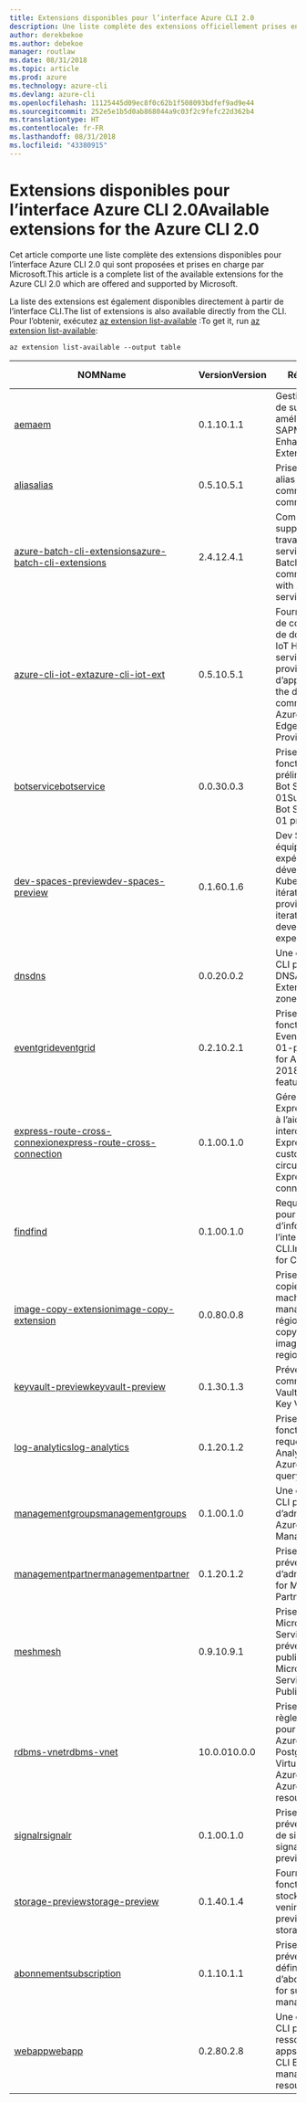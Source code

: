 ```yaml
---
title: Extensions disponibles pour l’interface Azure CLI 2.0
description: Une liste complète des extensions officiellement prises en charge pour l’interface Azure CLI 2.0
author: derekbekoe
ms.author: debekoe
manager: routlaw
ms.date: 08/31/2018
ms.topic: article
ms.prod: azure
ms.technology: azure-cli
ms.devlang: azure-cli
ms.openlocfilehash: 11125445d09ec8f0c62b1f508093bdfef9ad9e44
ms.sourcegitcommit: 252e5e1b5d0ab868044a9c03f2c9fefc22d362b4
ms.translationtype: HT
ms.contentlocale: fr-FR
ms.lasthandoff: 08/31/2018
ms.locfileid: "43380915"
---
```

# <a name="available-extensions-for-the-azure-cli-20"></a><span data-ttu-id="08b91-103">Extensions disponibles pour l’interface Azure CLI 2.0</span><span class="sxs-lookup"><span data-stu-id="08b91-103">Available extensions for the Azure CLI 2.0</span></span>

<span data-ttu-id="08b91-104">Cet article comporte une liste complète des extensions disponibles pour l’interface Azure CLI 2.0 qui sont proposées et prises en charge par Microsoft.</span><span class="sxs-lookup"><span data-stu-id="08b91-104">This article is a complete list of the available extensions for the Azure CLI 2.0 which are offered and supported by Microsoft.</span></span>

<span data-ttu-id="08b91-105">La liste des extensions est également disponibles directement à partir de l’interface CLI.</span><span class="sxs-lookup"><span data-stu-id="08b91-105">The list of extensions is also available directly from the CLI.</span></span> <span data-ttu-id="08b91-106">Pour l’obtenir, exécutez [az extension list-available](/cli/azure/extension?view=azure-cli-latest#az-extension-list-available) :</span><span class="sxs-lookup"><span data-stu-id="08b91-106">To get it, run [az extension list-available](/cli/azure/extension?view=azure-cli-latest#az-extension-list-available):</span></span>

```azurecli
az extension list-available --output table
```

| <span data-ttu-id="08b91-107">NOM</span><span class="sxs-lookup"><span data-stu-id="08b91-107">Name</span></span> | <span data-ttu-id="08b91-108">Version</span><span class="sxs-lookup"><span data-stu-id="08b91-108">Version</span></span> | <span data-ttu-id="08b91-109">Résumé</span><span class="sxs-lookup"><span data-stu-id="08b91-109">Summary</span></span> | <span data-ttu-id="08b91-110">VERSION PRÉLIMINAIRE</span><span class="sxs-lookup"><span data-stu-id="08b91-110">Preview</span></span> |
|------|---------|---------|---------|
| [<span data-ttu-id="08b91-111">aem</span><span class="sxs-lookup"><span data-stu-id="08b91-111">aem</span></span>](https://github.com/Azure/azure-cli-extensions) | <span data-ttu-id="08b91-112">0.1.1</span><span class="sxs-lookup"><span data-stu-id="08b91-112">0.1.1</span></span> | <span data-ttu-id="08b91-113">Gestion des extensions de surveillance Azure améliorée pour SAP</span><span class="sxs-lookup"><span data-stu-id="08b91-113">Manage Azure Enhanced Monitoring Extensions for SAP</span></span> |  |
| [<span data-ttu-id="08b91-114">alias</span><span class="sxs-lookup"><span data-stu-id="08b91-114">alias</span></span>](https://github.com/Azure/azure-cli-extensions) | <span data-ttu-id="08b91-115">0.5.1</span><span class="sxs-lookup"><span data-stu-id="08b91-115">0.5.1</span></span> | <span data-ttu-id="08b91-116">Prise en charge des alias de commande</span><span class="sxs-lookup"><span data-stu-id="08b91-116">Support for command aliases</span></span> | <span data-ttu-id="08b91-117">Oui</span><span class="sxs-lookup"><span data-stu-id="08b91-117">Yes</span></span> |
| [<span data-ttu-id="08b91-118">azure-batch-cli-extensions</span><span class="sxs-lookup"><span data-stu-id="08b91-118">azure-batch-cli-extensions</span></span>](https://github.com/Azure/azure-batch-cli-extensions) | <span data-ttu-id="08b91-119">2.4.1</span><span class="sxs-lookup"><span data-stu-id="08b91-119">2.4.1</span></span> | <span data-ttu-id="08b91-120">Commandes supplémentaires pour travailler avec le service Azure Batch</span><span class="sxs-lookup"><span data-stu-id="08b91-120">Additional commands for working with Azure Batch service</span></span> |  |
| [<span data-ttu-id="08b91-121">azure-cli-iot-ext</span><span class="sxs-lookup"><span data-stu-id="08b91-121">azure-cli-iot-ext</span></span>](https://github.com/azure/azure-iot-cli-extension) | <span data-ttu-id="08b91-122">0.5.1</span><span class="sxs-lookup"><span data-stu-id="08b91-122">0.5.1</span></span> | <span data-ttu-id="08b91-123">Fourniture de la couche de commandes du plan de données pour Azure IoT Hub, IoT Edge et le service de provisionnement d’appareils IoT</span><span class="sxs-lookup"><span data-stu-id="08b91-123">Provides the data plane command layer for Azure IoT Hub, IoT Edge and IoT Device Provisioning Service</span></span> |  |
| [<span data-ttu-id="08b91-124">botservice</span><span class="sxs-lookup"><span data-stu-id="08b91-124">botservice</span></span>](https://github.com/Azure/azure-cli-extensions) | <span data-ttu-id="08b91-125">0.0.3</span><span class="sxs-lookup"><span data-stu-id="08b91-125">0.0.3</span></span> | <span data-ttu-id="08b91-126">Prise en charge des fonctionnalités préliminaires de Azure Bot Service 2017-12-01</span><span class="sxs-lookup"><span data-stu-id="08b91-126">Support for Azure Bot Service 2017-12-01 preview features</span></span> | <span data-ttu-id="08b91-127">Oui</span><span class="sxs-lookup"><span data-stu-id="08b91-127">Yes</span></span> |
| [<span data-ttu-id="08b91-128">dev-spaces-preview</span><span class="sxs-lookup"><span data-stu-id="08b91-128">dev-spaces-preview</span></span>](https://github.com/Azure/azure-cli-extensions) | <span data-ttu-id="08b91-129">0.1.6</span><span class="sxs-lookup"><span data-stu-id="08b91-129">0.1.6</span></span> | <span data-ttu-id="08b91-130">Dev Spaces offre aux équipes une expérience de développement Kubernetes rapide et itérative.</span><span class="sxs-lookup"><span data-stu-id="08b91-130">Dev Spaces provides a rapid, iterative Kubernetes development experience for teams.</span></span> | <span data-ttu-id="08b91-131">Oui</span><span class="sxs-lookup"><span data-stu-id="08b91-131">Yes</span></span> |
| [<span data-ttu-id="08b91-132">dns</span><span class="sxs-lookup"><span data-stu-id="08b91-132">dns</span></span>](https://github.com/Azure/azure-cli-extensions) | <span data-ttu-id="08b91-133">0.0.2</span><span class="sxs-lookup"><span data-stu-id="08b91-133">0.0.2</span></span> | <span data-ttu-id="08b91-134">Une extension Azure CLI pour les zones DNS</span><span class="sxs-lookup"><span data-stu-id="08b91-134">An Azure CLI Extension for DNS zones</span></span> |  |
| [<span data-ttu-id="08b91-135">eventgrid</span><span class="sxs-lookup"><span data-stu-id="08b91-135">eventgrid</span></span>](https://github.com/Azure/azure-cli-extensions) | <span data-ttu-id="08b91-136">0.2.1</span><span class="sxs-lookup"><span data-stu-id="08b91-136">0.2.1</span></span> | <span data-ttu-id="08b91-137">Prise en charge des fonctionnalités d’Azure EventGrid 2018-05-01-préversion</span><span class="sxs-lookup"><span data-stu-id="08b91-137">Support for Azure EventGrid 2018-05-01-preview features</span></span> | <span data-ttu-id="08b91-138">Oui</span><span class="sxs-lookup"><span data-stu-id="08b91-138">Yes</span></span> |
| [<span data-ttu-id="08b91-139">express-route-cross-connexion</span><span class="sxs-lookup"><span data-stu-id="08b91-139">express-route-cross-connection</span></span>](https://github.com/Azure/azure-cli-extensions/tree/master/src/express-route-cross-connection) | <span data-ttu-id="08b91-140">0.1.0</span><span class="sxs-lookup"><span data-stu-id="08b91-140">0.1.0</span></span> | <span data-ttu-id="08b91-141">Gérez des circuits ExpressRoute de client à l’aide d’une interconnexion ExpressRoute.</span><span class="sxs-lookup"><span data-stu-id="08b91-141">Manage customer ExpressRoute circuits using an ExpressRoute cross-connection.</span></span> |  |
| [<span data-ttu-id="08b91-142">find</span><span class="sxs-lookup"><span data-stu-id="08b91-142">find</span></span>](https://github.com/Azure/azure-cli-extensions/tree/master/src/find) | <span data-ttu-id="08b91-143">0.1.0</span><span class="sxs-lookup"><span data-stu-id="08b91-143">0.1.0</span></span> | <span data-ttu-id="08b91-144">Requêtes intelligentes pour l’obtention d’informations relatives l’interface CLI.</span><span class="sxs-lookup"><span data-stu-id="08b91-144">Intelligent querying for CLI information.</span></span> | <span data-ttu-id="08b91-145">Oui</span><span class="sxs-lookup"><span data-stu-id="08b91-145">Yes</span></span> |
| [<span data-ttu-id="08b91-146">image-copy-extension</span><span class="sxs-lookup"><span data-stu-id="08b91-146">image-copy-extension</span></span>](https://github.com/Azure/azure-cli-extensions) | <span data-ttu-id="08b91-147">0.0.8</span><span class="sxs-lookup"><span data-stu-id="08b91-147">0.0.8</span></span> | <span data-ttu-id="08b91-148">Prise en charge de la copie d’images de machines virtuelles managées entre régions</span><span class="sxs-lookup"><span data-stu-id="08b91-148">Support for copying managed vm images between regions</span></span> |  |
| [<span data-ttu-id="08b91-149">keyvault-preview</span><span class="sxs-lookup"><span data-stu-id="08b91-149">keyvault-preview</span></span>](https://github.com/Azure/azure-keyvault-cli-extension) | <span data-ttu-id="08b91-150">0.1.3</span><span class="sxs-lookup"><span data-stu-id="08b91-150">0.1.3</span></span> | <span data-ttu-id="08b91-151">Préversion des commandes Azure Key Vault.</span><span class="sxs-lookup"><span data-stu-id="08b91-151">Preview Azure Key Vault commands.</span></span> | <span data-ttu-id="08b91-152">Oui</span><span class="sxs-lookup"><span data-stu-id="08b91-152">Yes</span></span> |
| [<span data-ttu-id="08b91-153">log-analytics</span><span class="sxs-lookup"><span data-stu-id="08b91-153">log-analytics</span></span>](https://github.com/Azure/azure-cli-extensions/tree/master/src/log-analytics) | <span data-ttu-id="08b91-154">0.1.2</span><span class="sxs-lookup"><span data-stu-id="08b91-154">0.1.2</span></span> | <span data-ttu-id="08b91-155">Prise en charge des fonctionnalités de requête d’Azure Log Analytics.</span><span class="sxs-lookup"><span data-stu-id="08b91-155">Support for Azure Log Analytics query capabilities.</span></span> | <span data-ttu-id="08b91-156">Oui</span><span class="sxs-lookup"><span data-stu-id="08b91-156">Yes</span></span> |
| [<span data-ttu-id="08b91-157">managementgroups</span><span class="sxs-lookup"><span data-stu-id="08b91-157">managementgroups</span></span>](https://github.com/Azure/azure-cli-extensions) | <span data-ttu-id="08b91-158">0.1.0</span><span class="sxs-lookup"><span data-stu-id="08b91-158">0.1.0</span></span> | <span data-ttu-id="08b91-159">Une extension Azure CLI pour les groupes d’administration</span><span class="sxs-lookup"><span data-stu-id="08b91-159">An Azure CLI Extension for Management Groups</span></span> |  |
| [<span data-ttu-id="08b91-160">managementpartner</span><span class="sxs-lookup"><span data-stu-id="08b91-160">managementpartner</span></span>](https://github.com/Azure/azure-cli-extensions) | <span data-ttu-id="08b91-161">0.1.2</span><span class="sxs-lookup"><span data-stu-id="08b91-161">0.1.2</span></span> | <span data-ttu-id="08b91-162">Prise en charge de la préversion des groupes d’administration</span><span class="sxs-lookup"><span data-stu-id="08b91-162">Support for Management Partner preview</span></span> |  |
| [<span data-ttu-id="08b91-163">mesh</span><span class="sxs-lookup"><span data-stu-id="08b91-163">mesh</span></span>](https://github.com/Azure/azure-cli-extensions) | <span data-ttu-id="08b91-164">0.9.1</span><span class="sxs-lookup"><span data-stu-id="08b91-164">0.9.1</span></span> | <span data-ttu-id="08b91-165">Prise en charge de Microsoft Azure Service Fabric Mesh - préversion publique</span><span class="sxs-lookup"><span data-stu-id="08b91-165">Support for Microsoft Azure Service Fabric Mesh - Public Preview</span></span> | <span data-ttu-id="08b91-166">Oui</span><span class="sxs-lookup"><span data-stu-id="08b91-166">Yes</span></span> |
| [<span data-ttu-id="08b91-167">rdbms-vnet</span><span class="sxs-lookup"><span data-stu-id="08b91-167">rdbms-vnet</span></span>](https://github.com/Azure/azure-cli-extensions) | <span data-ttu-id="08b91-168">10.0.0</span><span class="sxs-lookup"><span data-stu-id="08b91-168">10.0.0</span></span> | <span data-ttu-id="08b91-169">Prise en charge des règles de réseau virtuel pour les ressources Azure MySQL et Azure PostgreSQL</span><span class="sxs-lookup"><span data-stu-id="08b91-169">Support for Virtual Network rules in Azure MySQL and Azure PostgreSQL resources</span></span> |  |
| [<span data-ttu-id="08b91-170">signalr</span><span class="sxs-lookup"><span data-stu-id="08b91-170">signalr</span></span>](https://github.com/Azure/azure-cli-extensions) | <span data-ttu-id="08b91-171">0.1.0</span><span class="sxs-lookup"><span data-stu-id="08b91-171">0.1.0</span></span> | <span data-ttu-id="08b91-172">Prise en charge de la préversion de gestion de signalr.</span><span class="sxs-lookup"><span data-stu-id="08b91-172">Support for signalr management preview.</span></span> | <span data-ttu-id="08b91-173">Oui</span><span class="sxs-lookup"><span data-stu-id="08b91-173">Yes</span></span> |
| [<span data-ttu-id="08b91-174">storage-preview</span><span class="sxs-lookup"><span data-stu-id="08b91-174">storage-preview</span></span>](https://github.com/Azure/azure-cli-extensions/tree/master/src/storage-preview) | <span data-ttu-id="08b91-175">0.1.4</span><span class="sxs-lookup"><span data-stu-id="08b91-175">0.1.4</span></span> | <span data-ttu-id="08b91-176">Fournit un aperçu des fonctionnalités de stockage à venir.</span><span class="sxs-lookup"><span data-stu-id="08b91-176">Provides a preview for upcoming storage features.</span></span> | <span data-ttu-id="08b91-177">Oui</span><span class="sxs-lookup"><span data-stu-id="08b91-177">Yes</span></span> |
| [<span data-ttu-id="08b91-178">abonnement</span><span class="sxs-lookup"><span data-stu-id="08b91-178">subscription</span></span>](https://github.com/Azure/azure-cli-extensions) | <span data-ttu-id="08b91-179">0.1.1</span><span class="sxs-lookup"><span data-stu-id="08b91-179">0.1.1</span></span> | <span data-ttu-id="08b91-180">Prise en charge de la préversion des définitions d’abonnement.</span><span class="sxs-lookup"><span data-stu-id="08b91-180">Support for subscription management preview.</span></span> |  |
| [<span data-ttu-id="08b91-181">webapp</span><span class="sxs-lookup"><span data-stu-id="08b91-181">webapp</span></span>](https://github.com/Azure/azure-cli-extensions) | <span data-ttu-id="08b91-182">0.2.8</span><span class="sxs-lookup"><span data-stu-id="08b91-182">0.2.8</span></span> | <span data-ttu-id="08b91-183">Une extension Azure CLI pour gérer les ressources appservice</span><span class="sxs-lookup"><span data-stu-id="08b91-183">An Azure CLI Extension to manage appservice resources</span></span> | <span data-ttu-id="08b91-184">Oui</span><span class="sxs-lookup"><span data-stu-id="08b91-184">Yes</span></span> |
